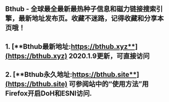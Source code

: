 ## **Bthub - 全球最全最新最热种子信息和磁力链接搜索引擎，最新地址发布页。收藏不迷路，记得收藏和分享本页哦！**
## 1. [**Bthub最新地址:https://bthub.xyz**](https://bthub.xyz) **2020.1.9更新，可直接访问**

## 2. [**Bthub永久地址:https://bthub.site**](https://bthub.site) **可参阅站中的“使用方法”用Firefox开启DoH和ESNI访问.**
      



